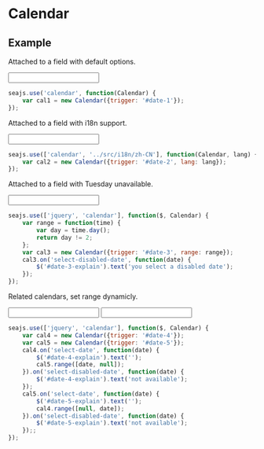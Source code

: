 # Calendar

## Example

<link rel="stylesheet" href="../src/themes/simple.css" />

Attached to a field with default options.

<div class="cell">
<input id="date-1" type="text" />
</div>


```javascript
seajs.use('calendar', function(Calendar) {
    var cal1 = new Calendar({trigger: '#date-1'});
});
```


Attached to a field with i18n support.

<div class="cell">
<input id="date-2" type="text" />
</div>

```javascript
seajs.use(['calendar', '../src/i18n/zh-CN'], function(Calendar, lang) {
    var cal2 = new Calendar({trigger: '#date-2', lang: lang});
});
```

Attached to a field with Tuesday unavailable.

<div class="cell">
<input id="date-3" type="text" />
<span id="date-3-explain"></span>
</div>

```javascript
seajs.use(['jquery', 'calendar'], function($, Calendar) {
    var range = function(time) {
        var day = time.day();
        return day != 2;
    };
    var cal3 = new Calendar({trigger: '#date-3', range: range});
    cal3.on('select-disabled-date', function(date) {
        $('#date-3-explain').text('you select a disabled date');
    });
});
```


Related calendars, set range dynamicly.

<div class="cell">
<input id="date-4" type="text" />
<span id="date-4-explain"></span>
<input id="date-5" type="text" />
<span id="date-5-explain"></span>
</div>

```javascript
seajs.use(['jquery', 'calendar'], function($, Calendar) {
    var cal4 = new Calendar({trigger: '#date-4'});
    var cal5 = new Calendar({trigger: '#date-5'});
    cal4.on('select-date', function(date) {
        $('#date-4-explain').text('');
        cal5.range([date, null]);
    }).on('select-disabled-date', function(date) {
        $('#date-4-explain').text('not available');
    });
    cal5.on('select-date', function(date) {
        $('#date-5-explain').text('');
        cal4.range([null, date]);
    }).on('select-disabled-date', function(date) {
        $('#date-5-explain').text('not available');
    });;
});
```
